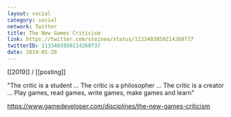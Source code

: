 ```yaml
---
layout: social
category: social
network: Twitter
title: The New Games Criticism
link: https://twitter.com/steinea/status/1133403850214260737
twitterID: 1133403850214260737
date: 2019-05-28
---
```


[[2019]] / [[posting]]

"The critic is a student ... The critic is a philosopher ... The critic is a creator ... Play games, read games, write games, make games and learn"

<https://www.gamedeveloper.com/disciplines/the-new-games-criticism>
